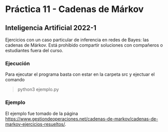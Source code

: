 # Práctica 11 - Cadenas de Márkov

## Inteligencia Artificial 2022-1

Ejercicios con un caso particular de inferencia en redes de Bayes: las cadenas de Márkov. Está prohibido compartir soluciones con compañeros o estudiantes fuera del curso.

### Ejecución

Para ejecutar el programa basta con estar en la carpeta src y ejectuar el comando

> python3 ejemplo.py

### Ejemplo

El ejemplo fue tomado de la página https://www.gestiondeoperaciones.net/cadenas-de-markov/cadenas-de-markov-ejercicios-resueltos/.
